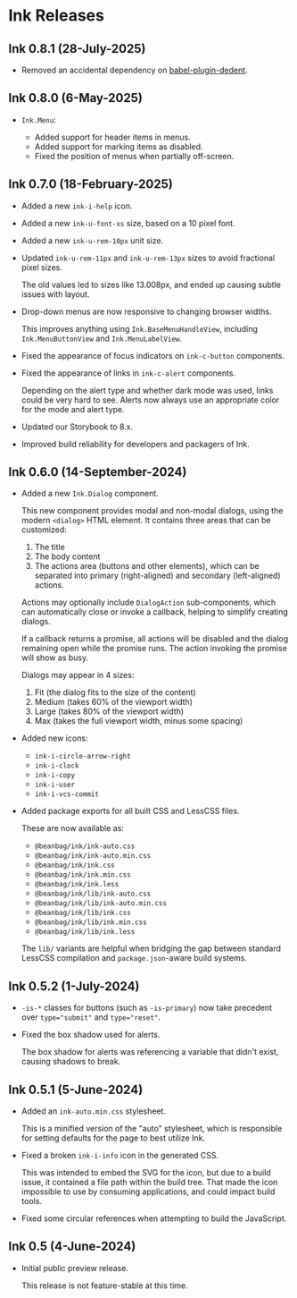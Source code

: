 # Ink Releases

## Ink 0.8.1 (28-July-2025)

* Removed an accidental dependency on
  [babel-plugin-dedent](https://www.npmjs.com/package/babel-plugin-dedent).


## Ink 0.8.0 (6-May-2025)

* `Ink.Menu`:

  * Added support for header items in menus.
  * Added support for marking items as disabled.
  * Fixed the position of menus when partially off-screen.


## Ink 0.7.0 (18-February-2025)

* Added a new `ink-i-help` icon.

* Added a new `ink-u-font-xs` size, based on a 10 pixel font.

* Added a new `ink-u-rem-10px` unit size.

* Updated `ink-u-rem-11px` and `ink-u-rem-13px` sizes to avoid fractional
  pixel sizes.

  The old values led to sizes like 13.008px, and ended up causing subtle
  issues with layout.

* Drop-down menus are now responsive to changing browser widths.

  This improves anything using `Ink.BaseMenuHandleView`, including
  `Ink.MenuButtonView` and `Ink.MenuLabelView`.

* Fixed the appearance of focus indicators on `ink-c-button` components.

* Fixed the appearance of links in `ink-c-alert` components.

  Depending on the alert type and whether dark mode was used, links could be
  very hard to see. Alerts now always use an appropriate color for the mode
  and alert type.

* Updated our Storybook to 8.x.

* Improved build reliability for developers and packagers of Ink.


## Ink 0.6.0 (14-September-2024)

* Added a new ``Ink.Dialog`` component.

  This new component provides modal and non-modal dialogs, using the modern
  ``<dialog>`` HTML element. It contains three areas that can be customized:

  1. The title
  2. The body content
  3. The actions area (buttons and other elements), which can be separated
     into primary (right-aligned) and secondary (left-aligned) actions.

  Actions may optionally include ``DialogAction`` sub-components, which
  can automatically close or invoke a callback, helping to simplify creating
  dialogs.

  If a callback returns a promise, all actions will be disabled and the dialog
  remaining open while the promise runs. The action invoking the promise will
  show as busy.

  Dialogs may appear in 4 sizes:

  1. Fit (the dialog fits to the size of the content)
  2. Medium (takes 60% of the viewport width)
  3. Large (takes 80% of the viewport width)
  4. Max (takes the full viewport width, minus some spacing)

* Added new icons:

  * ``ink-i-circle-arrow-right``
  * ``ink-i-clock``
  * ``ink-i-copy``
  * ``ink-i-user``
  * ``ink-i-vcs-commit``

* Added package exports for all built CSS and LessCSS files.

  These are now available as:

  * ``@beanbag/ink/ink-auto.css``
  * ``@beanbag/ink/ink-auto.min.css``
  * ``@beanbag/ink/ink.css``
  * ``@beanbag/ink/ink.min.css``
  * ``@beanbag/ink/ink.less``
  * ``@beanbag/ink/lib/ink-auto.css``
  * ``@beanbag/ink/lib/ink-auto.min.css``
  * ``@beanbag/ink/lib/ink.css``
  * ``@beanbag/ink/lib/ink.min.css``
  * ``@beanbag/ink/lib/ink.less``

  The ``lib/`` variants are helpful when bridging the gap between standard
  LessCSS compilation and `package.json`-aware build systems.


## Ink 0.5.2 (1-July-2024)

* ``-is-*`` classes for buttons (such as ``-is-primary``) now take precedent
  over ``type="submit"`` and ``type="reset"``.

* Fixed the box shadow used for alerts.

  The box shadow for alerts was referencing a variable that didn't exist,
  causing shadows to break.


## Ink 0.5.1 (5-June-2024)

* Added an `ink-auto.min.css` stylesheet.

  This is a minified version of the "auto" stylesheet, which is responsible
  for setting defaults for the page to best utilize Ink.

* Fixed a broken `ink-i-info` icon in the generated CSS.

  This was intended to embed the SVG for the icon, but due to a build issue,
  it contained a file path within the build tree. That made the icon
  impossible to use by consuming applications, and could impact build tools.

* Fixed some circular references when attempting to build the JavaScript.


## Ink 0.5 (4-June-2024)

* Initial public preview release.

  This release is not feature-stable at this time.
